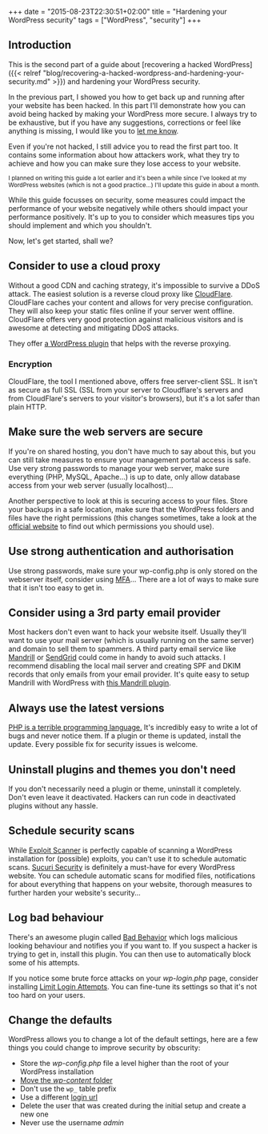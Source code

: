 +++
date = "2015-08-23T22:30:51+02:00"
title = "Hardening your WordPress security"
tags = ["WordPress", "security"]
+++

## Introduction

This is the second part of a guide about [recovering a hacked WordPress]({{< relref "blog/recovering-a-hacked-wordpress-and-hardening-your-security.md" >}}) and hardening your WordPress security.

In the previous part, I showed you how to get back up and running after your website has been hacked. In this part I'll demonstrate how you can avoid being hacked by making your WordPress more secure. I always try to be exhaustive, but if you have any suggestions, corrections or feel like anything is missing, I would like you to [let me know](mailto:s@muel.be?subject=Suggestions%20for%20the%20post%20about%20securing%20Wordpress).

Even if you're not hacked, I still advice you to read the first part too. It contains some information about how attackers work, what they try to achieve and how you can make sure they lose access to your website.

<small>I planned on writing this guide a lot earlier and it's been a while since I've looked at my WordPress websites (which is not a good practice...) I'll update this guide in about a month.</small>

While this guide focusses on security, some measures could impact the performance of your website negatively while others should impact your performance positively. It's up to you to consider which measures tips you should implement and which you shouldn't.

Now, let's get started, shall we?

## Consider to use a cloud proxy

Without a good CDN and caching strategy, it's impossible to survive a DDoS attack. The easiest solution is a reverse cloud proxy like [CloudFlare](http://www.cloudflare.com). CloudFlare caches your content and allows for very precise configuration. They will also keep your static files online if your server went offline. CloudFlare offers very good protection against malicious visitors and is awesome at detecting and mitigating DDoS attacks.

They offer [a WordPress plugin](https://wordpress.org/plugins/cloudflare/) that helps with the reverse proxying.

### Encryption

CloudFlare, the tool I mentioned above, offers free server-client SSL. It isn't as secure as full SSL (SSL from your server to Cloudflare's servers and from CloudFlare's servers to your visitor's browsers), but it's a lot safer than plain HTTP.

## Make sure the web servers are secure

If you're on shared hosting, you don't have much to say about this, but you can still take measures to ensure your management portal access is safe. Use very strong passwords to manage your web server, make sure everything (PHP, MySQL, Apache...) is up to date, only allow database access from your web server (usually localhost)...

Another perspective to look at this is securing access to your files. Store your backups in a safe location, make sure that the WordPress folders and files have the right permissions (this changes sometimes, take a look at the [official website](https://codex.wordpress.org/Changing_File_Permissions) to find out which permissions you should use).

## Use strong authentication and authorisation

Use strong passwords, make sure your wp-config.php is only stored on the webserver itself, consider using [MFA](https://wordpress.org/plugins/wordpress-2-step-verification/)... There are a lot of ways to make sure that it isn't too easy to get in.

## Consider using a 3rd party email provider

Most hackers don't even want to hack your website itself. Usually they'll want to use your mail server (which is usually running on the same server) and domain to sell them to spammers. A third party email service like [Mandrill](http://mandrillapp.com/) or [SendGrid](https://sendgrid.com/) could come in handy to avoid such attacks. I recommend disabling the local mail server and creating SPF and DKIM records that only emails from your email provider. It's quite easy to setup Mandrill with WordPress with [this Mandrill plugin](https://wordpress.org/plugins/wpmandrill/).

## Always use the latest versions

[PHP is a terrible programming language.](http://eev.ee/blog/2012/04/09/php-a-fractal-of-bad-design/) It's incredibly easy to write a lot of bugs and never notice them. If a plugin or theme is updated, install the update. Every possible fix for security issues is welcome.

## Uninstall plugins and themes you don't need

If you don't necessarily need a plugin or theme, uninstall it completely. Don't even leave it deactivated. Hackers can run code in deactivated plugins without any hassle.

## Schedule security scans

While [Exploit Scanner](https://wordpress.org/plugins/exploit-scanner/) is perfectly capable of scanning a WordPress installation for (possible) exploits, you can't use it to schedule automatic scans. [Sucuri Security](https://wordpress.org/plugins/sucuri-scanner/) is definitely a must-have for every WordPress website. You can schedule automatic scans for modified files, notifications for about everything that happens on your website, thorough measures to further harden your website's security...

## Log bad behaviour

There's an awesome plugin called [Bad Behavior](https://wordpress.org/plugins/bad-behavior/) which logs malicious looking behaviour and notifies you if you want to. If you suspect a hacker is trying to get in, install this plugin. You can then use to automatically block some of his attempts.

If you notice some brute force attacks on your *wp-login.php* page, consider installing [Limit Login Attempts](https://wordpress.org/plugins/limit-login-attempts/). You can fine-tune its settings so that it's not too hard on your users.

## Change the defaults

WordPress allows you to change a lot of the default settings, here are a few things you could change to improve security by obscurity:

* Store the *wp-config.php* file a level higher than the root of your WordPress installation
* [Move the *wp-content* folder](https://codex.wordpress.org/Editing_wp-config.php#Moving_wp-content_folder)
* Don't use the `wp_` table prefix
* Use a different [login url](https://wordpress.org/plugins/sf-move-login/)
* Delete the user that was created during the initial setup and create a new one
* Never use the username *admin*
